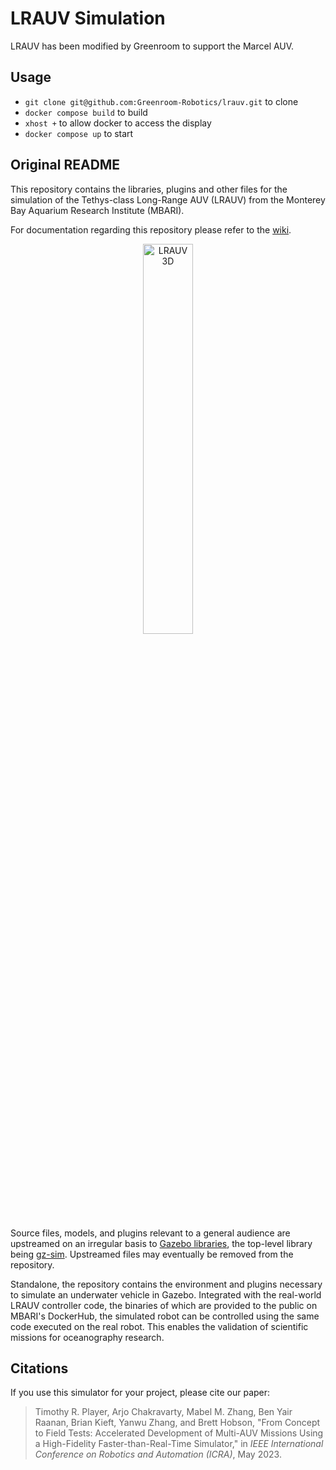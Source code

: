 # LRAUV Simulation

LRAUV has been modified by Greenroom to support the Marcel AUV.

## Usage

* `git clone git@github.com:Greenroom-Robotics/lrauv.git` to clone
* `docker compose build` to build
* `xhost +` to allow docker to access the display
* `docker compose up` to start

## Original README

This repository contains the libraries, plugins and other files for the simulation of the Tethys-class Long-Range AUV (LRAUV) from the Monterey Bay Aquarium Research Institute (MBARI).

For documentation regarding this repository please refer to the [wiki](https://github.com/osrf/lrauv/wiki).

<p align="center">
  <img width="40%" src="https://raw.githubusercontent.com/wiki/osrf/lrauv/media/LRUAV_3D.gif" alt="LRAUV 3D">
</p>

Source files, models, and plugins relevant to a general audience are upstreamed on an irregular basis to [Gazebo libraries](https://gazebosim.org), the top-level library being [gz-sim](https://github.com/gazebosim/gz-sim). Upstreamed files may eventually be removed from the repository.

Standalone, the repository contains the environment and plugins necessary to simulate an underwater vehicle in Gazebo. Integrated with the real-world LRAUV controller code, the binaries of which are provided to the public on MBARI's DockerHub, the simulated robot can be controlled using the same code executed on the real robot. This enables the validation of scientific missions for oceanography research.

## Citations
If you use this simulator for your project, please cite our paper:

> Timothy R. Player, Arjo Chakravarty, Mabel M. Zhang, Ben Yair Raanan, Brian Kieft, Yanwu Zhang, and Brett Hobson, "From Concept to Field Tests: Accelerated Development of Multi-AUV Missions Using a High-Fidelity Faster-than-Real-Time Simulator," in *IEEE International Conference on Robotics and Automation (ICRA)*, May 2023.
